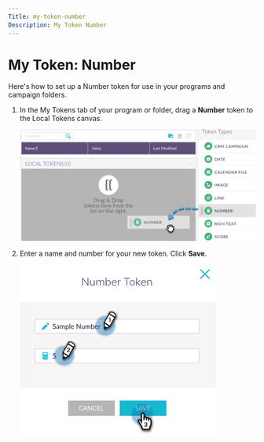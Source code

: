```yaml
---
Title: my-token-number
Description: My Token Number
---
```


# My Token: Number

Here's how to set up a Number token for use in your programs and campaign folders.

1. In the My Tokens tab of your program or folder, drag a **Number** token to the Local Tokens canvas.

   ![Image One](/help/sky/assets/my-tokens/my-token-number/my-token-number-1.png)

1. Enter a name and number for your new token. Click **Save**.

   ![Image Two](/help/sky/assets/my-tokens/my-token-number/my-token-number-2.png)
